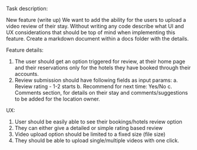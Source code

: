 Task description:

New feature (write up)
We want to add the ability for the users to upload a video review of their stay. Without writing any code describe what UI and UX considerations that should be top of mind when implementing this feature.
Create a markdown document within a docs folder with the details.

Feature details:

1. The user should get an option triggered for review, at their home page and their reservations only for the hotels they have booked through their accounts.
2. Review submission should have following fields as input params:
    a. Review rating - 1-2 starts
    b. Recommend for next time: Yes/No
    c. Comments section, for details on their stay and comments/suggestions to be added for the location owner.


UX:

1. User should be easily able to see their bookings/hotels review option
2. They can either give a detailed or simple rating based review
3. Video upload option should be limited to a fixed size (file size)
4. They should be able to upload single/multiple videos with one click.